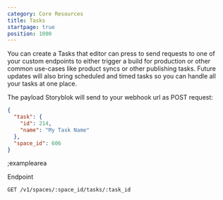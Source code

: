 ```yaml
---
category: Core Resources
title: Tasks
startpage: true
position: 1000
---
```


You can create a Tasks that editor can press to send requests to one of your custom endpoints to either trigger a build for production or other common use-cases like product syncs or other publishing tasks. Future updates will also bring scheduled and timed tasks so you can handle all your tasks at one place.

The payload Storyblok will send to your webhook url as POST request:

```json
{
  "task": {
    "id": 214, 
    "name": "My Task Name"
  }, 
  "space_id": 606
}
```

;examplearea

Endpoint

```bash
GET /v1/spaces/:space_id/tasks/:task_id
```


